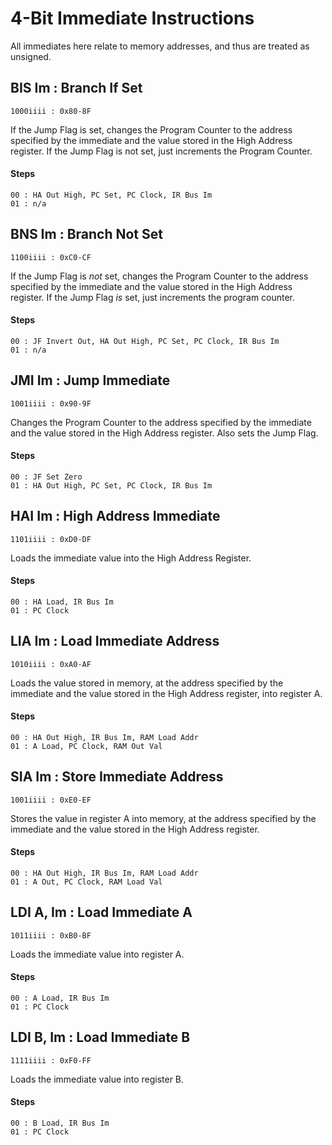 # 4-Bit Immediate Instructions
All immediates here relate to memory addresses, and thus are treated as unsigned.

## BIS Im : Branch If Set
```
1000iiii : 0x80-8F
```
If the Jump Flag is set, changes the Program Counter to the address specified by the immediate and
the value stored in the High Address register. If the Jump Flag is not set, just increments the
Program Counter.

#### Steps
```
00 : HA Out High, PC Set, PC Clock, IR Bus Im
01 : n/a
```

## BNS Im : Branch Not Set
```
1100iiii : 0xC0-CF
```
If the Jump Flag is *not* set, changes the Program Counter to the address specified by the
immediate and the value stored in the High Address register. If the Jump Flag *is* set, just
increments the program counter.

#### Steps
```
00 : JF Invert Out, HA Out High, PC Set, PC Clock, IR Bus Im
01 : n/a
```

## JMI Im : Jump Immediate
```
1001iiii : 0x90-9F
```
Changes the Program Counter to the address specified by the immediate and the value stored in the
High Address register. Also sets the Jump Flag.

#### Steps
```
00 : JF Set Zero
01 : HA Out High, PC Set, PC Clock, IR Bus Im
```


## HAI Im : High Address Immediate
```
1101iiii : 0xD0-DF
```
Loads the immediate value into the High Address Register.

#### Steps
```
00 : HA Load, IR Bus Im
01 : PC Clock
```

## LIA Im : Load Immediate Address
```
1010iiii : 0xA0-AF
```
Loads the value stored in memory, at the address specified by the immediate and the value stored in
the High Address register, into register A.

#### Steps
```
00 : HA Out High, IR Bus Im, RAM Load Addr
01 : A Load, PC Clock, RAM Out Val
```

## SIA Im : Store Immediate Address
```
1001iiii : 0xE0-EF
```
Stores the value in register A into memory, at the address specified by the immediate and the value
stored in the High Address register.

#### Steps
```
00 : HA Out High, IR Bus Im, RAM Load Addr
01 : A Out, PC Clock, RAM Load Val
```

## LDI A, Im : Load Immediate A
```
1011iiii : 0xB0-BF
```
Loads the immediate value into register A.

#### Steps
```
00 : A Load, IR Bus Im
01 : PC Clock
```

## LDI B, Im : Load Immediate B
```
1111iiii : 0xF0-FF
```
Loads the immediate value into register B.

#### Steps
```
00 : B Load, IR Bus Im
01 : PC Clock
```

